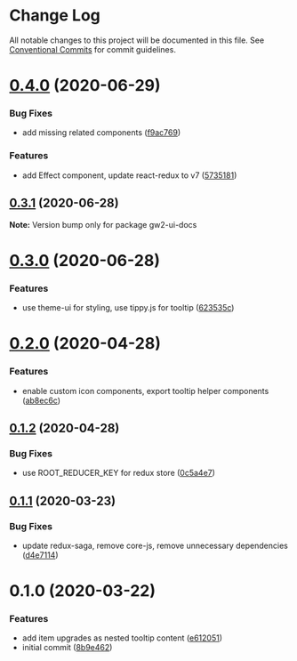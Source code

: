 # Change Log

All notable changes to this project will be documented in this file.
See [Conventional Commits](https://conventionalcommits.org) for commit guidelines.

# [0.4.0](https://github.com/ManuelHaag/gw2-ui/tree/master/packages/gw2-ui-docs/compare/gw2-ui-docs@0.3.1...gw2-ui-docs@0.4.0) (2020-06-29)


### Bug Fixes

* add missing related components ([f9ac769](https://github.com/ManuelHaag/gw2-ui/tree/master/packages/gw2-ui-docs/commit/f9ac76911892c5cb92bd469c3fea57efce949a60))


### Features

* add Effect component, update react-redux to v7 ([5735181](https://github.com/ManuelHaag/gw2-ui/tree/master/packages/gw2-ui-docs/commit/5735181d61abf0b66b30b6381a63ad1039a9d0d0))





## [0.3.1](https://github.com/ManuelHaag/gw2-ui/tree/master/packages/gw2-ui-docs/compare/gw2-ui-docs@0.3.0...gw2-ui-docs@0.3.1) (2020-06-28)

**Note:** Version bump only for package gw2-ui-docs





# [0.3.0](https://github.com/ManuelHaag/gw2-ui/tree/master/packages/gw2-ui-docs/compare/gw2-ui-docs@0.2.0...gw2-ui-docs@0.3.0) (2020-06-28)


### Features

* use theme-ui for styling, use tippy.js for tooltip ([623535c](https://github.com/ManuelHaag/gw2-ui/tree/master/packages/gw2-ui-docs/commit/623535cb7394845af12f80fa640a2cfd317d21d7))





# [0.2.0](https://github.com/ManuelHaag/gw2-ui/tree/master/packages/gw2-ui-docs/compare/gw2-ui-docs@0.1.2...gw2-ui-docs@0.2.0) (2020-04-28)


### Features

* enable custom icon components, export tooltip helper components ([ab8ec6c](https://github.com/ManuelHaag/gw2-ui/tree/master/packages/gw2-ui-docs/commit/ab8ec6ccaec8b6483446e8a58b714bf209edbd86))





## [0.1.2](https://github.com/ManuelHaag/gw2-ui/tree/master/packages/gw2-ui-docs/compare/gw2-ui-docs@0.1.1...gw2-ui-docs@0.1.2) (2020-04-28)


### Bug Fixes

* use ROOT_REDUCER_KEY for redux store ([0c5a4e7](https://github.com/ManuelHaag/gw2-ui/tree/master/packages/gw2-ui-docs/commit/0c5a4e716117b27cf007e9b55f0d3bbc754ab412))





## [0.1.1](https://github.com/ManuelHaag/gw2-ui/tree/master/packages/gw2-ui-docs/compare/gw2-ui-docs@0.1.0...gw2-ui-docs@0.1.1) (2020-03-23)


### Bug Fixes

* update redux-saga, remove core-js, remove unnecessary dependencies ([d4e7114](https://github.com/ManuelHaag/gw2-ui/tree/master/packages/gw2-ui-docs/commit/d4e71142a66d720f71edad94ef652406d47bf2fe))





# 0.1.0 (2020-03-22)


### Features

* add item upgrades as nested tooltip content ([e612051](https://github.com/ManuelHaag/gw2-ui/tree/master/packages/gw2-ui-docs/commit/e6120517b15b1b21ae4f3e96228ad95e1b427566))
* initial commit ([8b9e462](https://github.com/ManuelHaag/gw2-ui/tree/master/packages/gw2-ui-docs/commit/8b9e46288d3804f92ae87ddb0e41d23bdaa0126b))
